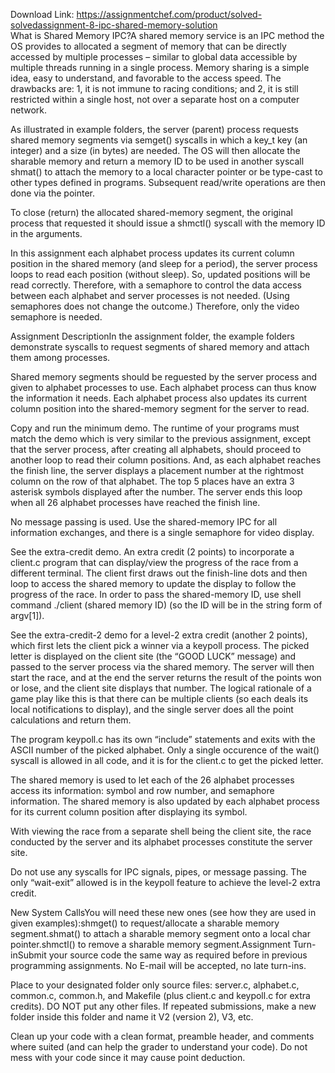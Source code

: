 Download Link: https://assignmentchef.com/product/solved-solvedassignment-8-ipc-shared-memory-solution
<br>
What is Shared Memory IPC?A shared memory service is an IPC method the OS provides to allocated a segment of memory that can be directly accessed by multiple processes – similar to global data accessible by multiple threads running in a single process. Memory sharing is a simple idea, easy to understand, and favorable to the access speed. The drawbacks are: 1, it is not immune to racing conditions; and 2, it is still restricted within a single host, not over a separate host on a computer network.

As illustrated in example folders, the server (parent) process requests shared memory segments via semget() syscalls in which a key_t key (an integer) and a size (in bytes) are needed. The OS will then allocate the sharable memory and return a memory ID to be used in another syscall shmat() to attach the memory to a local character pointer or be type-cast to other types defined in programs. Subsequent read/write operations are then done via the pointer.

To close (return) the allocated shared-memory segment, the original process that requested it should issue a shmctl() syscall with the memory ID in the arguments.

In this assignment each alphabet process updates its current column position in the shared memory (and sleep for a period), the server process loops to read each position (without sleep). So, updated positions will be read correctly. Therefore, with a semaphore to control the data access between each alphabet and server processes is not needed. (Using semaphores does not change the outcome.) Therefore, only the video semaphore is needed.

Assignment DescriptionIn the assignment folder, the example folders demonstrate syscalls to request segments of shared memory and attach them among processes.

Shared memory segments should be reguested by the server process and given to alphabet processes to use. Each alphabet process can thus know the information it needs. Each alphabet process also updates its current column position into the shared-memory segment for the server to read.

Copy and run the minimum demo. The runtime of your programs must match the demo which is very similar to the previous assignment, except that the server process, after creating all alphabets, should proceed to another loop to read their column positions. And, as each alphabet reaches the finish line, the server displays a placement number at the rightmost column on the row of that alphabet. The top 5 places have an extra 3 asterisk symbols displayed after the number. The server ends this loop when all 26 alphabet processes have reached the finish line.

No message passing is used. Use the shared-memory IPC for all information exchanges, and there is a single semaphore for video display.

See the extra-credit demo. An extra credit (2 points) to incorporate a client.c program that can display/view the progress of the race from a different terminal. The client first draws out the finish-line dots and then loop to access the shared memory to update the display to follow the progress of the race. In order to pass the shared-memory ID, use shell command ./client (shared memory ID) (so the ID will be in the string form of argv[1]).

See the extra-credit-2 demo for a level-2 extra credit (another 2 points), which first lets the client pick a winner via a keypoll process. The picked letter is displayed on the client site (the “GOOD LUCK” message) and passed to the server process via the shared memory. The server will then start the race, and at the end the server returns the result of the points won or lose, and the client site displays that number. The logical rationale of a game play like this is that there can be multiple clients (so each deals its local notifications to display), and the single server does all the point calculations and return them.

The program keypoll.c has its own “include” statements and exits with the ASCII number of the picked alphabet. Only a single occurence of the wait() syscall is allowed in all code, and it is for the client.c to get the picked letter.

The shared memory is used to let each of the 26 alphabet processes access its information: symbol and row number, and semaphore information. The shared memory is also updated by each alphabet process for its current column position after displaying its symbol.

With viewing the race from a separate shell being the client site, the race conducted by the server and its alphabet processes constitute the server site.

Do not use any syscalls for IPC signals, pipes, or message passing. The only “wait-exit” allowed is in the keypoll feature to achieve the level-2 extra credit.

New System CallsYou will need these new ones (see how they are used in given examples):shmget() to request/allocate a sharable memory segment.shmat() to attach a sharable memory segment onto a local char pointer.shmctl() to remove a sharable memory segment.Assignment Turn-inSubmit your source code the same way as required before in previous programming assignments. No E-mail will be accepted, no late turn-ins.

Place to your designated folder only source files: server.c, alphabet.c, common.c, common.h, and Makefile (plus client.c and keypoll.c for extra credits). DO NOT put any other files. If repeated submissions, make a new folder inside this folder and name it V2 (version 2), V3, etc.

Clean up your code with a clean format, preamble header, and comments where suited (and can help the grader to understand your code). Do not mess with your code since it may cause point deduction.
